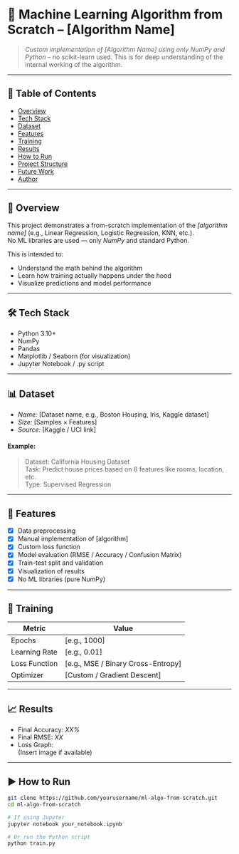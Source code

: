 # 🧠 Machine Learning Algorithm from Scratch – [Algorithm Name]

> *Custom implementation of [Algorithm Name] using only NumPy and Python* – no scikit-learn used. This is for deep understanding of the internal working of the algorithm.

---

## 📌 Table of Contents

- [Overview](#overview)
- [Tech Stack](#tech-stack)
- [Dataset](#dataset)
- [Features](#features)
- [Training](#training)
- [Results](#results)
- [How to Run](#how-to-run)
- [Project Structure](#project-structure)
- [Future Work](#future-work)
- [Author](#author)

---

## 📖 Overview

This project demonstrates a from-scratch implementation of the *[algorithm name]* (e.g., Linear Regression, Logistic Regression, KNN, etc.).  
No ML libraries are used — only *NumPy* and standard Python.

This is intended to:
- Understand the math behind the algorithm
- Learn how training actually happens under the hood
- Visualize predictions and model performance

---

## 🛠 Tech Stack

- Python 3.10+
- NumPy
- Pandas
- Matplotlib / Seaborn (for visualization)
- Jupyter Notebook / .py script

---

## 📊 Dataset

- *Name:* [Dataset name, e.g., Boston Housing, Iris, Kaggle dataset]
- *Size:* [Samples × Features]
- *Source:* [Kaggle / UCI link]

#### Example:
> Dataset: California Housing Dataset  
> Task: Predict house prices based on 8 features like rooms, location, etc.  
> Type: Supervised Regression

---

## 🌟 Features

- [x] Data preprocessing
- [x] Manual implementation of [algorithm]
- [x] Custom loss function
- [x] Model evaluation (RMSE / Accuracy / Confusion Matrix)
- [x] Train-test split and validation
- [x] Visualization of results
- [x] No ML libraries (pure NumPy)

---

## 🧠 Training

| Metric | Value |
|--------|-------|
| Epochs | [e.g., 1000] |
| Learning Rate | [e.g., 0.01] |
| Loss Function | [e.g., MSE / Binary Cross-Entropy] |
| Optimizer | [Custom / Gradient Descent] |

---

## 📈 Results

- Final Accuracy: *XX%*
- Final RMSE: *XX*
- Loss Graph:  
  (Insert image if available)

---

## ▶ How to Run

```bash
git clone https://github.com/yourusername/ml-algo-from-scratch.git
cd ml-algo-from-scratch

# If using Jupyter
jupyter notebook your_notebook.ipynb

# Or run the Python script
python train.py
